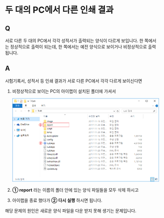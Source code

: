 # 두 대의 PC에서 다른 인쇄 결과

## Q

서로 다른 두 대의 PC에서 각각 성적서가 출력되는 양식이 다르게 보입니다. 한 쪽에서는 정상적으로 출력이 되는데, 한 쪽에서는 예전 양식으로 보이거나 비정상적으로 출력됩니다.

## A

시험기록서, 성적서 등 인쇄 결과가 서로 다른 PC에서 각각 다르게 보이신다면

1. 비정상적으로 보이는 PC의 아이랩이 설치된 폴더에 가셔서  

   ![](../.gitbook/assets/01report.png)

2. **① report** 라는 이름의 폴더 안에 있는 양식 파일들을 모두 삭제 하시고
3. 아이랩을 종료 했다가 **② 다시 실행** 하시면 됩니다.

해당 문제의 원인은 새로운 양식 파일을 다운 받지 못해 생기는 문제입니다.

